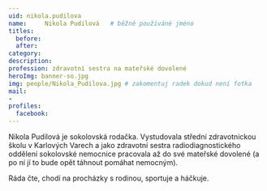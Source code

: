 ```yaml
---
uid: nikola.pudilova
name:     Nikola Pudilová 	# běžně používáné jméno
titles:
  before: 
  after:
category:
description: 
profession: zdravotní sestra na mateřské dovolené
heroImg: banner-so.jpg
img: people/Nikola_Pudilova.jpg # zakomentuj radek dokud není fotka
mail:
- 
profiles:
  facebook:
---
```

Nikola Pudilová je sokolovská rodačka. Vystudovala střední zdravotnickou školu v Karlových Varech a jako zdravotní sestra radiodiagnostického oddělení sokolovské nemocnice pracovala až do své mateřské dovolené (a po ní jí to bude opět táhnout pomáhat nemocným).

Ráda čte, chodí na procházky s rodinou, sportuje a háčkuje.
